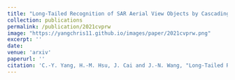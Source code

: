 ```yaml
---
title: "Long-Tailed Recognition of SAR Aerial View Objects by Cascading and Paralleling Experts"
collection: publications
permalink: /publication/2021cvprw
image: "https://yangchris11.github.io/images/paper/2021cvprw.png"
excerpt: ''
date: 
venue: 'arxiv'
paperurl: ''
citation: 'C.-Y. Yang, H.-M. Hsu, J. Cai and J.-N. Wang, "Long-Tailed Recognition for SAR Aerial View Object by Cascading and Paralleling Experts"'
---
```

